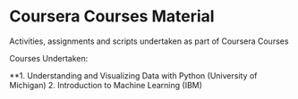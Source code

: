 # Coursera Courses Material
Activities, assignments and scripts undertaken as part of Coursera Courses

Courses Undertaken:

**1. Understanding and Visualizing Data with Python (University of Michigan)
2. Introduction to Machine Learning (IBM)
